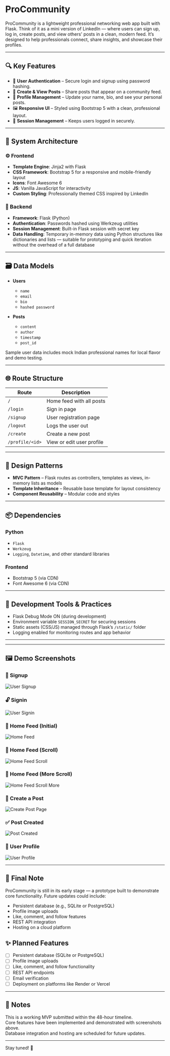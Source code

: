# ProCommunity

ProCommunity is a lightweight professional networking web app built with Flask. Think of it as a mini version of LinkedIn — where users can sign up, log in, create posts, and view others' posts in a clean, modern feed. It’s designed to help professionals connect, share insights, and showcase their profiles.

---

## 🔍 Key Features

- 👤 **User Authentication** – Secure login and signup using password hashing.
- 🧾 **Create & View Posts** – Share posts that appear on a community feed.
- 🪪 **Profile Management** – Update your name, bio, and see your personal posts.
- 🖼️ **Responsive UI** – Styled using Bootstrap 5 with a clean, professional layout.
- 🔐 **Session Management** – Keeps users logged in securely.

---

## 🧱 System Architecture

### ⚙️ Frontend

- **Template Engine**: Jinja2 with Flask
- **CSS Framework**: Bootstrap 5 for a responsive and mobile-friendly layout
- **Icons**: Font Awesome 6
- **JS**: Vanilla JavaScript for interactivity
- **Custom Styling**: Professionally themed CSS inspired by LinkedIn

### 🧠 Backend

- **Framework**: Flask (Python)
- **Authentication**: Passwords hashed using Werkzeug utilities
- **Session Management**: Built-in Flask session with secret key
- **Data Handling**: Temporary in-memory data using Python structures like dictionaries and lists — suitable for prototyping and quick iteration without the overhead of a full database

---

## 🗃️ Data Models

- **Users**
  - `name`
  - `email`
  - `bio`
  - `hashed password`

- **Posts**
  - `content`
  - `author`
  - `timestamp`
  - `post_id`

Sample user data includes mock Indian professional names for local flavor and demo testing.

---

## 🌐 Route Structure

| Route           | Description                         |
|------------------|-------------------------------------|
| `/`              | Home feed with all posts            |
| `/login`         | Sign in page                        |
| `/signup`        | User registration page             |
| `/logout`        | Logs the user out                   |
| `/create`        | Create a new post                   |
| `/profile/<id>`  | View or edit user profile           |

---

## 🧩 Design Patterns

- **MVC Pattern** – Flask routes as controllers, templates as views, in-memory lists as models
- **Template Inheritance** – Reusable base template for layout consistency
- **Component Reusability** – Modular code and styles

---

## 📦 Dependencies

### Python

- `Flask`
- `Werkzeug`
- `Logging`, `Datetime`, and other standard libraries

### Frontend

- Bootstrap 5 (via CDN)
- Font Awesome 6 (via CDN)

---

## 🧪 Development Tools & Practices

- Flask Debug Mode ON (during development)
- Environment variable `SESSION_SECRET` for securing sessions
- Static assets (CSS/JS) managed through Flask’s `/static/` folder
- Logging enabled for monitoring routes and app behavior

---

---

## 🖼️ Demo Screenshots

### 🔐 Signup
<img src="Demo_screenshots/Signup.png" alt="User Signup">

### 🔓 Signin
<img src="Demo_screenshots/Signin.png" alt="User Signin">

### 🏡 Home Feed (Initial)
<img src="Demo_screenshots/Home.png" alt="Home Feed">

### 🏡 Home Feed (Scroll)
<img src="Demo_screenshots/Home2.png" alt="Home Feed Scroll">

### 🏡 Home Feed (More Scroll)
<img src="Demo_screenshots/Home3.png" alt="Home Feed Scroll More">

### 📝 Create a Post
<img src="Demo_screenshots/Create_Post.png" alt="Create Post Page">

### ✅ Post Created
<img src="Demo_screenshots/Post_Created.png" alt="Post Created">

### 👤 User Profile
<img src="Demo_screenshots/User_Profle.png" alt="User Profile">

---

## 🙌 Final Note

ProCommunity is still in its early stage — a prototype built to demonstrate core functionality. Future updates could include:

- Persistent database (e.g., SQLite or PostgreSQL)
- Profile image uploads
- Like, comment, and follow features
- REST API integration
- Hosting on a cloud platform

## ✨ Planned Features

- [ ] Persistent database (SQLite or PostgreSQL)
- [ ] Profile image uploads
- [ ] Like, comment, and follow functionality
- [ ] REST API endpoints
- [ ] Email verification
- [ ] Deployment on platforms like Render or Vercel

---

## 📌 Notes

This is a working MVP submitted within the 48-hour timeline.  
Core features have been implemented and demonstrated with screenshots above.  
Database integration and hosting are scheduled for future updates.

---


Stay tuned! 🎯
